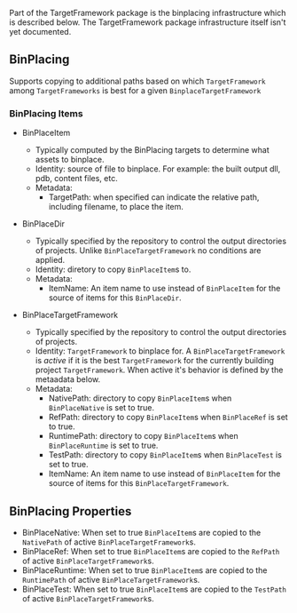 Part of the TargetFramework package is the binplacing infrastructure which is described below. The TargetFramework package infrastructure itself isn't yet documented.

## BinPlacing

Supports copying to additional paths based on which `TargetFramework` among `TargetFrameworks` is best for a given `BinplaceTargetFramework`

### BinPlacing Items

- BinPlaceItem
    - Typically computed by the BinPlacing targets to determine what assets to binplace.
    - Identity: source of file to binplace. For example: the built output dll, pdb, content files, etc.
    - Metadata:
        - TargetPath: when specified can indicate the relative path, including filename, to place the item.

- BinPlaceDir
    - Typically specified by the repository to control the output directories of projects.  Unlike `BinPlaceTargetFramework` no conditions are applied.
    - Identity: diretory to copy `BinPlaceItem`s to.
    - Metadata:
        - ItemName: An item name to use instead of `BinPlaceItem` for the source of items for this `BinPlaceDir`.

- BinPlaceTargetFramework
    - Typically specified by the repository to control the output directories of projects.
    - Identity: `TargetFramework` to binplace for. A `BinPlaceTargetFramework` is *active* if it is the best `TargetFramework` for the currently building project `TargetFramework`. When active it's behavior is defined by the metaadata below.
    - Metadata:
        - NativePath: directory to copy `BinPlaceItem`s when `BinPlaceNative` is set to true.
        - RefPath: directory to copy `BinPlaceItem`s when `BinPlaceRef` is set to true.
        - RuntimePath: directory to copy `BinPlaceItem`s when `BinPlaceRuntime` is set to true.
        - TestPath: directory to copy `BinPlaceItem`s when `BinPlaceTest` is set to true.
        - ItemName: An item name to use instead of `BinPlaceItem` for the source of items for this `BinPlaceTargetFramework`.

## BinPlacing Properties
- BinPlaceNative: When set to true `BinPlaceItem`s are copied to the `NativePath` of active `BinPlaceTargetFramework`s.
- BinPlaceRef: When set to true `BinPlaceItem`s are copied to the `RefPath` of active `BinPlaceTargetFramework`s.
- BinPlaceRuntime: When set to true `BinPlaceItem`s are copied to the `RuntimePath` of active `BinPlaceTargetFramework`s.
- BinPlaceTest:  When set to true `BinPlaceItem`s are copied to the `TestPath` of active `BinPlaceTargetFramework`s.

